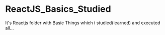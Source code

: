 # ReactJS_Basics_Studied
It's Reactjs folder with Basic Things which i studied(learned) and executed all...
